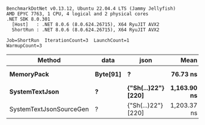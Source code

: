 ```

BenchmarkDotNet v0.13.12, Ubuntu 22.04.4 LTS (Jammy Jellyfish)
AMD EPYC 7763, 1 CPU, 4 logical and 2 physical cores
.NET SDK 8.0.301
  [Host]   : .NET 8.0.6 (8.0.624.26715), X64 RyuJIT AVX2
  ShortRun : .NET 8.0.6 (8.0.624.26715), X64 RyuJIT AVX2

Job=ShortRun  IterationCount=3  LaunchCount=1  
WarmupCount=3  

```
| Method                  | data     | json                | Mean        | Error     | StdDev   | Min         | Max         | Gen0   | Allocated |
|------------------------ |--------- |-------------------- |------------:|----------:|---------:|------------:|------------:|-------:|----------:|
| **MemoryPack**              | **Byte[91]** | **?**                   |    **76.73 ns** |  **10.32 ns** | **0.565 ns** |    **76.37 ns** |    **77.38 ns** | **0.0019** |     **168 B** |
| **SystemTextJson**          | **?**        | **{&quot;Sh(...)22&quot;} [220]** | **1,163.90 ns** | **150.62 ns** | **8.256 ns** | **1,154.50 ns** | **1,170.00 ns** | **0.0019** |     **168 B** |
| SystemTextJsonSourceGen | ?        | {&quot;Sh(...)22&quot;} [220] | 1,203.37 ns | 108.10 ns | 5.925 ns | 1,199.68 ns | 1,210.20 ns | 0.0019 |     168 B |
